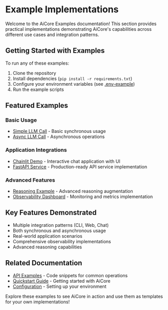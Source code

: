 
# Example Implementations

Welcome to the AiCore Examples documentation! This section provides practical implementations demonstrating AiCore's capabilities across different use cases and integration patterns.

## Getting Started with Examples

To run any of these examples:
1. Clone the repository
2. Install dependencies (`pip install -r requirements.txt`)
3. Configure your environment variables (see [.env-example](../../.env-example))
4. Run the example scripts

## Featured Examples

### Basic Usage
- [Simple LLM Call](./simple_llm_call.md) - Basic synchronous usage
- [Async LLM Call](./simple_async_llm_call.md) - Asynchronous operations

### Application Integrations
- [Chainlit Demo](./chainlit.md) - Interactive chat application with UI
- [FastAPI Service](./fastapi.md) - Production-ready API service implementation

### Advanced Features
- [Reasoning Example](./reasoning_example.md) - Advanced reasoning augmentation
- [Observability Dashboard](./observability_dashboard.md) - Monitoring and metrics implementation

## Key Features Demonstrated
- Multiple integration patterns (CLI, Web, Chat)
- Both synchronous and asynchronous usage
- Real-world application scenarios
- Comprehensive observability implementations
- Advanced reasoning capabilities

## Related Documentation
- [API Examples](../api-examples.md) - Code snippets for common operations
- [Quickstart Guide](../quickstart/) - Getting started with AiCore
- [Configuration](../config/) - Setting up your environment

Explore these examples to see AiCore in action and use them as templates for your own implementations!